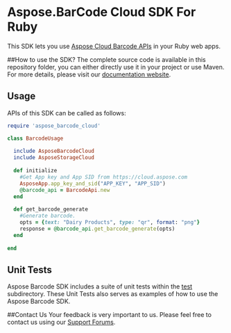# Aspose.BarCode Cloud SDK For Ruby
This SDK lets you use [Aspose Cloud Barcode APIs](http://www.aspose.com/cloud/barcode-api.aspx) in your Ruby web apps.

##How to use the SDK?
The complete source code is available in this repository folder, you can either directly use it in your project or use Maven. For more details, please visit our [documentation website](http://www.aspose.com/docs/display/barcodecloud/Available+SDKs).

## Usage
APIs of this SDK can be called as follows:

```ruby
require 'aspose_barcode_cloud'

class BarcodeUsage
  
  include AsposeBarcodeCloud
  include AsposeStorageCloud
	
  def initialize
    #Get App key and App SID from https://cloud.aspose.com
    AsposeApp.app_key_and_sid("APP_KEY", "APP_SID")
    @barcode_api = BarcodeApi.new  
  end
  
  def get_barcode_generate
    #Generate barcode.
    opts = {text: "Dairy Products", type: "qr", format: "png"}
    response = @barcode_api.get_barcode_generate(opts)
  end
  
end
```
## Unit Tests
Aspose Barcode SDK includes a suite of unit tests within the [test](https://github.com/asposebarcode/Aspose_BarCode_Cloud/blob/master/SDKs/Aspose.BarCode_Cloud_SDK_for_Ruby/test/barcode_tests.rb) subdirectory. These Unit Tests also serves as examples of how to use the Aspose Barcode SDK.

##Contact Us
Your feedback is very important to us. Please feel free to contact us using our [Support Forums](https://www.aspose.com/community/forums/).
